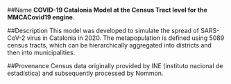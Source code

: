 ##Name
**COVID-19 Catalonia Model at the Census Tract level for the MMCACovid19 engine**.
 
##Description
This model was developed to simulate the spread of SARS-CoV-2 virus in Catalonia in 2020. The metapopulation is defined using 5089 census tracts, which can be hierarchically aggregated into districts and then into municipalities.

##Provenance
Census data originally provided by INE (instituto nacional de estadística) and subsequently processed by Nommon.

